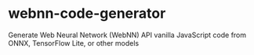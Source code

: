 # webnn-code-generator
Generate Web Neural Network (WebNN) API vanilla JavaScript code from ONNX, TensorFlow Lite, or other models

